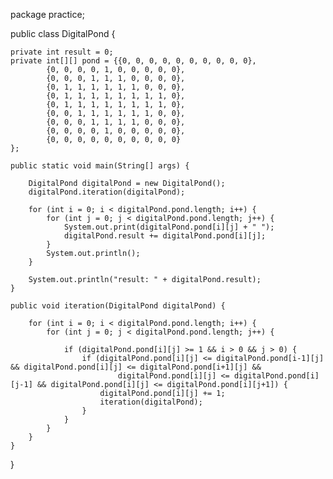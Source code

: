 package practice;

public class DigitalPond {
	
	private int result = 0;
	private int[][] pond = {{0, 0, 0, 0, 0, 0, 0, 0, 0, 0},
			{0, 0, 0, 0, 1, 0, 0, 0, 0, 0}, 
			{0, 0, 0, 1, 1, 1, 0, 0, 0, 0},
			{0, 1, 1, 1, 1, 1, 1, 0, 0, 0},
			{0, 1, 1, 1, 1, 1, 1, 1, 1, 0},
			{0, 1, 1, 1, 1, 1, 1, 1, 1, 0},
			{0, 0, 1, 1, 1, 1, 1, 1, 0, 0},
			{0, 0, 0, 1, 1, 1, 1, 0, 0, 0},
			{0, 0, 0, 0, 1, 0, 0, 0, 0, 0},
			{0, 0, 0, 0, 0, 0, 0, 0, 0, 0}
	};
	
	public static void main(String[] args) {
		
		DigitalPond digitalPond = new DigitalPond();
		digitalPond.iteration(digitalPond);
		
		for (int i = 0; i < digitalPond.pond.length; i++) {
			for (int j = 0; j < digitalPond.pond.length; j++) {
				System.out.print(digitalPond.pond[i][j] + " ");
				digitalPond.result += digitalPond.pond[i][j];
			}
			System.out.println();
		}
		
		System.out.println("result: " + digitalPond.result);
	}
	
	public void iteration(DigitalPond digitalPond) {
		
		for (int i = 0; i < digitalPond.pond.length; i++) {
			for (int j = 0; j < digitalPond.pond.length; j++) {
				
				if (digitalPond.pond[i][j] >= 1 && i > 0 && j > 0) {
					if (digitalPond.pond[i][j] <= digitalPond.pond[i-1][j] && digitalPond.pond[i][j] <= digitalPond.pond[i+1][j] && 
							digitalPond.pond[i][j] <= digitalPond.pond[i][j-1] && digitalPond.pond[i][j] <= digitalPond.pond[i][j+1]) {
						digitalPond.pond[i][j] += 1;
						iteration(digitalPond);
					}
				}
			}
		}
	}
	
}
